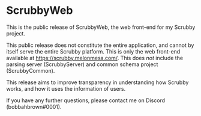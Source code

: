 # ScrubbyWeb

This is the public release of ScrubbyWeb, the web front-end for my Scrubby project.

This public release does not constitute the entire application, and cannot by itself serve the entire Scrubby platform. This is only the web front-end available at https://scrubby.melonmesa.com/. This does *not* include the parsing server (ScrubbyServer) and common schema project (ScrubbyCommon).

This release aims to improve transparency in understanding how Scrubby works, and how it uses the information of users.

If you have any further questions, please contact me on Discord (bobbahbrown#0001).
